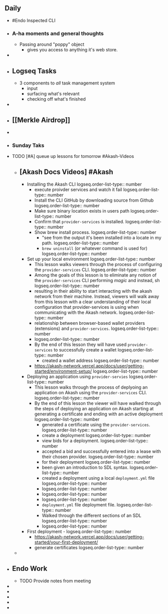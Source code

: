 ## Daily
- #Endo Inspected CLI
- ### A-ha moments and general thoughts
	- Passing around "poppy" object
		- gives you access to anything it's web store.
-
- ## Logseq Tasks
	- 3 components to *all* task management system
		- input
		- surfacing what's relevant
		- checking off what's finished
-
- ## [[Merkle Airdrop]]
-
- ### Sunday Taks
- TODO [#A] queue up lessons for tomorrow #Akash-Videos
	- ## [Akash Docs Videos] #Akash
		- Installing the Akash CLI
		  logseq.order-list-type:: number
			- execute proivder services and watch it fail
			  logseq.order-list-type:: number
			- Install the CLI GitHub by downloading source from Github
			  logseq.order-list-type:: number
			- Make sure binary location exists in users path
			  logseq.order-list-type:: number
			- Confirm that `provider-services` is installed.
			  logseq.order-list-type:: number
			- Show brew install process.
			  logseq.order-list-type:: number
				- "see from the output it's been installed into a locate in my path.
				  logseq.order-list-type:: number
				- `brew uninstall` (or whatever command is used for)
				  logseq.order-list-type:: number
		- Set up your local environment
		  logseq.order-list-type:: number
			- This lesson walks viewers through the process of configuring the `provider-services` CLI.
			  logseq.order-list-type:: number
			- Among the goals of this lesson is to eliminate any notion of the `provider-services` CLI performing *magic* and instead, sh
			  logseq.order-list-type:: number
			- resulting in their ability to start interacting with the akash network from their machine. Instead, viewers will walk away from this lesson with a clear understanding of their local configuration  that provider-services is using when communicating with the Akash network.
			  logseq.order-list-type:: number
			- relationship between browser-based wallet providers (extensions) and `provider-services`.
			  logseq.order-list-type:: number
			- logseq.order-list-type:: number
			- By the end of this lesson they will have used `provider-services` to successfully create a wallet
			  logseq.order-list-type:: number
				- created a wallet address
				  logseq.order-list-type:: number
			- https://akash-network.vercel.app/docs/user/getting-started/environment-setup/
			  logseq.order-list-type:: number
		- Deploying an application using `provider-servies`
		  logseq.order-list-type:: number
			- This lesson walks through the process of deplyoing an application on Akash using the `provider-services` CLI.
			  logseq.order-list-type:: number
			- By the end of this lesson the viewer will have walked through the steps of deploying an application on Akash starting at generating a certificate and ending with an active deployment
			  logseq.order-list-type:: number
				- generated a certificate using the `provider-services`.
				  logseq.order-list-type:: number
				- create a deployment
				  logseq.order-list-type:: number
				- view bids for a deployment.
				  logseq.order-list-type:: number
				- accepted a bid and successfully entered into a lease with their chosen provider.
				  logseq.order-list-type:: number
				- for their deployment
				  logseq.order-list-type:: number
				- been given an introduction to SDL syntax.
				  logseq.order-list-type:: number
				- created a deployment using a local `deployment.yml` file
				  logseq.order-list-type:: number
				- logseq.order-list-type:: number
				- logseq.order-list-type:: number
				- logseq.order-list-type:: number
				- `deployment.yml` file deployment file.
				  logseq.order-list-type:: number
				- Walked through the different sections of an SDL
				  logseq.order-list-type:: number
				- logseq.order-list-type:: number
		- First deployment - 
		  logseq.order-list-type:: number
			- https://akash-network.vercel.app/docs/user/getting-started/your-first-deployment/
			- generate certificates
			  logseq.order-list-type:: number
	-
- ## Endo Work
	- TODO Provide notes from meeting
-
-
-
-
-